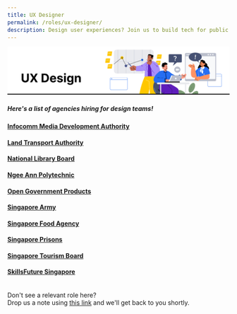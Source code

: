 ```yaml
---
title: UX Designer
permalink: /roles/ux-designer/
description: Design user experiences? Join us to build tech for public good!
---
```

![](/images/UX%20Designer.png)

##### Here's a list of agencies hiring for design teams! 

#### [Infocomm Media Development Authority](https://www.imda.gov.sg/About-IMDA/Careers-at-IMDA)
#### [Land Transport Authority](https://www.linkedin.com/jobs/view/3344032743/?capColoOverride=true)
#### [National Library Board](https://www.nlb.gov.sg/main/about-us/careers)
#### [Ngee Ann Polytechnic](https://www.careers.hrp.gov.sg/sap/bc/ui5_ui5/sap/ZGERCFA004/index.html#/JobDescription/12036255/005056a3-53e2-1edd-9ac6-30cfb4d0a223)
#### [Open Government Products](https://opengovernmentproducts.recruitee.com/#section-89477)
#### [Singapore Army](https://go.gov.sg/joinarmy)
#### [Singapore Food Agency](https://www.sfa.gov.sg/careers)
#### [Singapore Prisons](https://www.sps.gov.sg/careers/)
#### [Singapore Tourism Board](https://www.linkedin.com/jobs/view/3197655931)
#### [SkillsFuture Singapore](https://www.careers.hrp.gov.sg/sap/bc/ui5_ui5/sap/ZGERCFA004/index.html?search-keyword=SSG#/JobDescription/12625872/005056a3-53e2-1eed-97c9-bc5c7d5b59d2)

<br> Don't see a relevant role here? <br> Drop us a note using [this link](https://go.gov.sg/techforpublicgood) and we'll get back to you shortly.